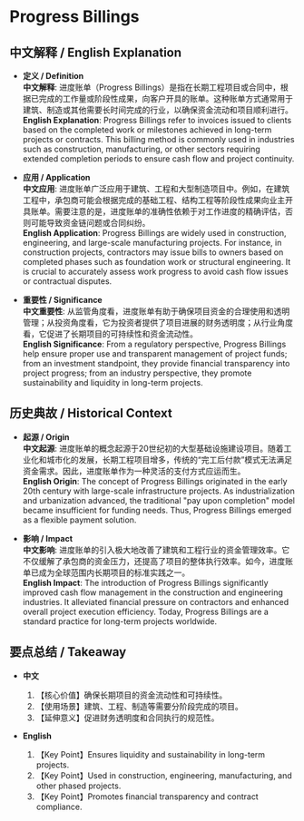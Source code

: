 # Progress Billings

## 中文解释 / English Explanation

* **定义 / Definition**  
  **中文解释**: 进度账单（Progress Billings）是指在长期工程项目或合同中，根据已完成的工作量或阶段性成果，向客户开具的账单。这种账单方式通常用于建筑、制造或其他需要长时间完成的行业，以确保资金流动和项目顺利进行。  
  **English Explanation**: Progress Billings refer to invoices issued to clients based on the completed work or milestones achieved in long-term projects or contracts. This billing method is commonly used in industries such as construction, manufacturing, or other sectors requiring extended completion periods to ensure cash flow and project continuity.

* **应用 / Application**  
  **中文应用**: 进度账单广泛应用于建筑、工程和大型制造项目中。例如，在建筑工程中，承包商可能会根据完成的基础工程、结构工程等阶段性成果向业主开具账单。需要注意的是，进度账单的准确性依赖于对工作进度的精确评估，否则可能导致资金链问题或合同纠纷。  
  **English Application**: Progress Billings are widely used in construction, engineering, and large-scale manufacturing projects. For instance, in construction projects, contractors may issue bills to owners based on completed phases such as foundation work or structural engineering. It is crucial to accurately assess work progress to avoid cash flow issues or contractual disputes.

* **重要性 / Significance**  
  **中文重要性**: 从监管角度看，进度账单有助于确保项目资金的合理使用和透明管理；从投资角度看，它为投资者提供了项目进展的财务透明度；从行业角度看，它促进了长期项目的可持续性和资金流动性。  
  **English Significance**: From a regulatory perspective, Progress Billings help ensure proper use and transparent management of project funds; from an investment standpoint, they provide financial transparency into project progress; from an industry perspective, they promote sustainability and liquidity in long-term projects.

## 历史典故 / Historical Context

* **起源 / Origin**  
  **中文起源**: 进度账单的概念起源于20世纪初的大型基础设施建设项目。随着工业化和城市化的发展，长期工程项目增多，传统的“完工后付款”模式无法满足资金需求。因此，进度账单作为一种灵活的支付方式应运而生。  
  **English Origin**: The concept of Progress Billings originated in the early 20th century with large-scale infrastructure projects. As industrialization and urbanization advanced, the traditional "pay upon completion" model became insufficient for funding needs. Thus, Progress Billings emerged as a flexible payment solution.

* **影响 / Impact**  
  **中文影响**: 进度账单的引入极大地改善了建筑和工程行业的资金管理效率。它不仅缓解了承包商的资金压力，还提高了项目的整体执行效率。如今，进度账单已成为全球范围内长期项目的标准实践之一。  
  **English Impact**: The introduction of Progress Billings significantly improved cash flow management in the construction and engineering industries. It alleviated financial pressure on contractors and enhanced overall project execution efficiency. Today, Progress Billings are a standard practice for long-term projects worldwide.

## 要点总结 / Takeaway

* **中文**  
  1. 【核心价值】确保长期项目的资金流动性和可持续性。
  2. 【使用场景】建筑、工程、制造等需要分阶段完成的项目。
  3. 【延伸意义】促进财务透明度和合同执行的规范性。

* **English**  
  1. 【Key Point】Ensures liquidity and sustainability in long-term projects.
  2. 【Key Point】Used in construction, engineering, manufacturing, and other phased projects.
  3. 【Key Point】Promotes financial transparency and contract compliance.